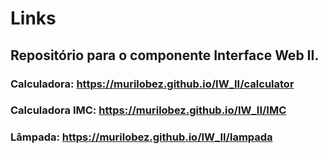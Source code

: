# Links
## Repositório para o componente Interface Web II.

### Calculadora: https://murilobez.github.io/IW_II/calculator
### Calculadora IMC: https://murilobez.github.io/IW_II/IMC
### Lâmpada: https://murilobez.github.io/IW_II/lampada
